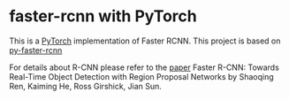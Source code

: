 # faster-rcnn with PyTorch
This is a [PyTorch](https://github.com/pytorch/pytorch)
implementation of Faster RCNN. This project is based on [py-faster-rcnn](https://github.com/rbgirshick/py-faster-rcnn)

For details about R-CNN please refer to the [paper](https://arxiv.org/abs/1506.01497) 
Faster R-CNN: Towards Real-Time Object Detection with Region Proposal Networks 
by Shaoqing Ren, Kaiming He, Ross Girshick, Jian Sun.
